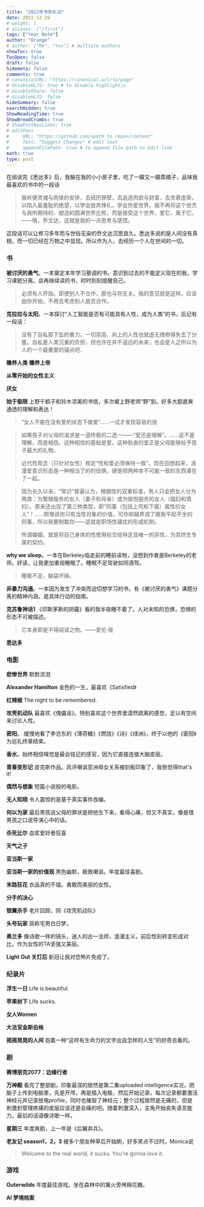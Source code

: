 ```yaml
---
title: "2022年书影札记"
date: 2022-12-29
# weight: 1
# aliases: ["/first"]
tags: ["Year Note"]
author: "Orange"
# author: ["Me", "You"] # multiple authors
showToc: true
TocOpen: false
draft: false
hidemeta: false
comments: true
# canonicalURL: "https://canonical.url/to/page"
# disableHLJS: true # to disable highlightjs
# disableShare: false
# disableHLJS: false
hideSummary: false
searchHidden: true
ShowReadingTime: true
ShowBreadCrumbs: true
# ShowPostNavLinks: true
# editPost
#     URL: "https://github.com/<path_to_repo>/content"
#     Text: "Suggest Changes" # edit text
#     appendFilePath: true # to append file path to Edit link
math: true
type: post
---
```

在阅读完《悉达多》后，我躲在我的小小房子里，吃了一瓣又一瓣蒸橘子，品味我最喜欢的书中的一段话

> 我听便灵魂与肉体的安排，去经历罪孽，去追逐肉欲与财富，去贪慕虚荣，以陷入最羞耻的绝望，以学会放弃挣扎，学会热爱世界。我不再将这个世杰与我所期待的、塑造的圆满世界比照，而是接受这个世界，爱它，属于它。——哦，乔文达，这就是我的一点思考与感悟。

这段话可以让修习多年而与世俗无染的乔文达沉思良久。悉达多说的是人间没有真相，而一切已经在万物之中显现。所以作为人，去经历一个人在世间的一切。


### 书
**被讨厌的勇气**。一本奠定本年学习基调的书。意识到过去的不能定义现在的我，学习课题分离。会再继续读的书，时时刻刻提醒自己。
> 必须有人开始。即使别人不合作，那也与你无关。我的意见就是这样。应该由你开始，不用去考虑别人是否合作。

**克拉拉与太阳**。一本探讨“人工智能是否有可能具有人性，成为人类”的书，后记有一段话：
> 没有了自私那下坠的重力，一切崇高、向上的人性也就虚无缥缈得失去了分量。自私是人类沉重的负担，但也许在并不遥远的未来，也会是人之所以为人的一个最重要的锚点吧.

**赡养人类** **赡养上帝**

**从零开始的女性主义**

**厌女**

**始于极限** 上野千鹤子和铃木凉美的书信，多次被上野老师“野”到。好多大胆直爽通透的理解和表达！
> “女人不能在没有爱的状态下做爱”……一试才发现容易的很

> 如果孩子对父母的渴求是一道终极的二选一——“爱还是理解”。……这不是理解，而是相信。这种相信的基础是爱。这种耿直的爱正是父母能够给予孩子最大的礼物。

> 近代性观念（只针对女性）规定“性和爱必须保持一致“。现在回想起来，浪漫爱意识形态是一种相当了的的伎俩，硬是把两种本不可能一致的东西凑在了一起。

> 因为长久以来，“常识”普遍认为，根据性的双重标准，男人只会把女人分为两类：为繁殖服务的女人（妻子和母亲）或为愉悦服务的女人（娼妇和情妇）。原来还出现了第三种类型，即“同事（包括上司和下属）属性的女人”！……照理说你只有当性对象的价值，可你却越界成了跟我平起平坐的同事，所以我要制裁你——这就是职场性骚扰的形成机制。

> 所谓婚姻，就是将自己身体的性使用权交给特定且唯一的异性，为其终生专属的契约。

**why we sleep**。一本在Berkeley临走前的睡前读物，没想到作者是Berkeley的老师。好读，让我更加重视睡眠了。睡眠不足驾驶如同酒驾。
> 睡眠不足，脑袋坏掉。


**非暴力沟通**。一本因为发生了冲突而迫切想学习的书。有《被讨厌的勇气》课题分离的精神内涵，是具体行动的指南。

**克苏鲁神话1** 《印斯茅斯的阴霾》看的我半夜睡不着了。人对未知的恐惧，恐惧的形态不可被描述。
> 它本身即是不得阅读之物。——爱伦·坡

**悉达多**


### 电影
**悲惨世界** 默默流泪

**Alexander Hamilton** 金色的一生，最喜欢《Satisfied》

**红辣椒** The night to be remembered.

**攻壳机动队** 最喜欢《傀儡谣》。特别喜欢这个世界里漠然疏离的感觉，足以有空间来讨论人性。

**密阳**。 缓慢地看了李沧东的《薄荷糖》《燃烧》《诗》《绿洲》，终于以他的《密阳》为巡礼终章结束。

**香水**。始终相信嗅觉是最会铭记的感官，因为它直接连接大脑皮层。

**青春变形记** 皮克斯作品。风评嘲讽亚洲母女关系被刻板印象了，我倒觉得that's it!

**偶然与想象** 短篇小说般的电影。

**无人知晓** 令人震惊的是基于真实事件改编。

**何以为家** 最后男孩说父母的罪状是把他生下来，看得心痛，但又不真实，像是借男孩之口说导演心中的话。

**杀死比尔** 血浆爱好者狂喜

**天气之子**

**亚当斯一家**

**亚当斯一家的价值观** 黑色幽默，极致嘲讽。年度最佳喜剧。

**末路狂花** 衣品真的不错。勇敢而美丽的女性。

**分手的决心**

**银翼杀手** 老片回顾，同《攻壳机动队》

**头号玩家** 简称宅男白日梦。

**奥兰多** 像诗歌一样的镜头，迷人的古一法师，浪漫主义，前后性别转变形成对比，作为女性的TA坚强又美丽。

**Light Out 关灯后** 新冠让我对恐怖片免疫了。

### 纪录片

**浮生一日** Life is beautiful.

**苹果树下** Life sucks. 

**女人Women**

**大法官金斯伯格** 

**摇摇晃晃的人间** 抱着一种“这样有生命力的文字出自怎样的人生”的好奇去看的。

### 剧
**赛博朋克2077：边缘行者**

**万神殿** 看完了整部剧，印象最深的居然是第二集uploaded intelligence实况，把脑子上传到电脑里，先是开颅，再是插入电极，然后开始记录，每次记录都要激活神经元并记录放电profile，同时也摧毁了神经元；整个过程居然是无痛的，但是刺激到管理疼痛的皮层应该还是会痛的吧。随着刺激深入，主角开始丧失语言能力，最后的话语像诗歌一样。

**星期三** 年度爽剧，上一年是《后翼弃兵》。

**老友记 season1，2，3** 被多个朋友种草后开始刷，好多笑点不过时。Monica说
> Welcome to the real world, it sucks. You're gonna love it.

### 游戏

**Outerwilds** 年度最佳游戏。坐在森林中的篝火旁烤棉花糖。

**AI 梦境档案** 